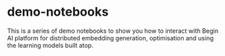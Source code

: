 # demo-notebooks

This is a series of demo notebooks to show you how to interact with Begin AI platform for distributed embedding generation, optimisation and using the learning models built atop.




